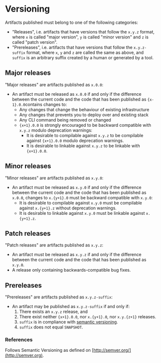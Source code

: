 <!--
Copyright (c) 2021-2022 Dell Inc., or its subsidiaries. All Rights Reserved.

Licensed under the Apache License, Version 2.0 (the "License");
you may not use this file except in compliance with the License.
You may obtain a copy of the License at

    http://www.apache.org/licenses/LICENSE-2.0

Unless required by applicable law or agreed to in writing, software
distributed under the License is distributed on an "AS IS" BASIS,
WITHOUT WARRANTIES OR CONDITIONS OF ANY KIND, either express or implied.
See the License for the specific language governing permissions and
limitations under the License.
-->

# Versioning

Artifacts published must belong to one of the following categories:
  * "Releases", i.e. artifacts that have versions that follow the `x.y.z` format,
    where `x` is called "major version", `y` is called "minor version"
    and `z` is called "patch version".
  * "Prereleases", i.e. artifacts that have versions that follow the `x.y.z-suffix` format,
    where `x`, `y` and `z` are called the same as above, and `suffix` is
    an arbitrary suffix created by a human or generated by a tool.

## Major releases

"Major releases" are artifacts published as `x.0.0`:
  * An artifact must be released as `x.0.0` if and only if
    the difference between the current code and the code that
    has been published as `{x-1}.0.0`contains changes to:
    - Any changes that change the behaviour of existing infrastructure
    - Any changes that prevents you to deploy over and existing stack
    - Any CLI command being removed or changed
    - `{x+1}.0.0` is strongly encouraged to be backward compatible with `x.y.z` modulo deprecation warnings:
        * It is desirable to compilable against `x.y.z` to be compilable against `{x+1}.0.0` modulo deprecation warnings.
        * It is desirable to linkable against `x.y.z` to be linkable with `{x+1}.0.0`.

## Minor releases

"Minor releases" are artifacts published as `x.y.0`:
  * An artifact must be released as `x.y.0` if and only if
    the difference between the current code and the code
    that has been published as `x.0.0`, changes to `x.{y+1}.0` must be backward compatible with `x.y.0`:
    * It is desirable to compilable against `x.y.0` must be compilable against `x.{y+1}.z` without deprecation warnings.
    * It is desirable to linkable against `x.y.0` must be linkable against `x.{y+1}.z`.

## Patch releases

"Patch releases" are artifacts published as `x.y.z`:
  * An artifact must be released as `x.y.z` if and only if
    the difference between the current code and the code
    that has been published as `x.y.0`.
  * A release only containing backwards-compatible bug fixes.

## Prereleases

"Prereleases" are artifacts published as `x.y.z-suffix`:
  * An artifact may be published as `x.y.z-suffix` if and only if:
      1) There exists an `x.y.z` release, and
      2) There exist neither `{x+1}.0.0`, nor `x.{y+1}.0`, nor `x.y.{z+1}` releases.
      3) `suffix` is in compliance with [semantic versioning](https://semver.org/).
      4) `suffix` does not equal `SNAPSHOT`.

### References

Follows Semantic Versioning as defined on [http://semver.org/](http://semver.org).
